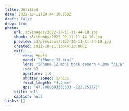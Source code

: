 ```yaml
---
title: Untitled
date: 2022-10-11T18:44:10.000Z
draft: false
drop: true
photo:
    url: s3/images/2022-10-11-11-44-10.jpg
    thumb: s3/thumbs/2022-10-11-11-44-10.jpg
    preview: s3/previews/2022-10-11-11-44-10.jpg
    created: 2022-10-11T18:44:10.000Z
    exif:
        make: Apple
        model: "iPhone 12 mini"
        lens: "iPhone 12 mini back camera 4.2mm f/1.6"
        iso: 32
        aperture: 1.6
        shutter_speed: 1/6135
        focal_length: "4.2 mm"
        gps: "47.7089583333333 -122.251275"
    title: null
    caption: null
links: []
---
```

